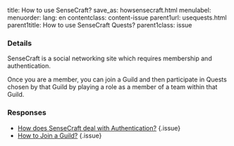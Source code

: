 title: How to use SenseCraft?
save_as: howsensecraft.html
menulabel:
menuorder:
lang: en
contentclass: content-issue
parent1url: usequests.html
parent1title: How to use SenseCraft Quests?
parent1class: issue

### Details

SenseCraft is a social networking site which requires membership and authentication.

Once you are a member, you can join a Guild and then participate in Quests chosen by that Guild by playing a role as a member of a team within that Guild.

### Responses

* [How does SenseCraft deal with Authentication?](howauthenticate.html)
{.issue}
* [How to Join a Guild?](howjoinguild.html)
{.issue}
